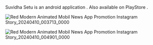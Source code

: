 Suvidha Setu is an android application . Also available on PlayStore .


![Red Modern Animated Mobil News App Promotion Instagram Story_20240410_003713_0000](https://github.com/Developer-Aman-Sharma/Suvidha-Setu/assets/168024888/5c93e6d0-5166-40a0-b6da-c05ddfd9e8ff)


![Red Modern Animated Mobil News App Promotion Instagram Story_20240410_004901_0000](https://github.com/Developer-Aman-Sharma/Suvidha-Setu/assets/168024888/8e94cacf-bdb8-4399-91fd-9f04cc92ec59)
